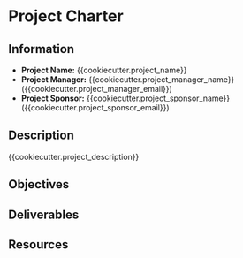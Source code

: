 # Project Charter

## Information

- **Project Name:** {{cookiecutter.project_name}}
- **Project Manager:** {{cookiecutter.project_manager_name}} ({{cookiecutter.project_manager_email}})
- **Project Sponsor:** {{cookiecutter.project_sponsor_name}} ({{cookiecutter.project_sponsor_email}})

## Description

{{cookiecutter.project_description}}

## Objectives

## Deliverables

## Resources
